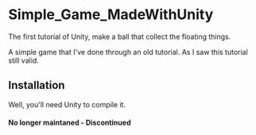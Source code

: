 # Simple_Game_MadeWithUnity

The first tutorial of Unity, make a ball that collect the floating things.

A simple game that I've done through an old tutorial. As I saw this tutorial still valid.

## Installation
Well, you'll need Unity to compile it.


#### No longer maintaned - Discontinued
